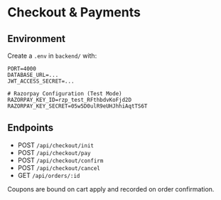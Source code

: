 # Checkout & Payments

## Environment

Create a `.env` in `backend/` with:

```
PORT=4000
DATABASE_URL=...
JWT_ACCESS_SECRET=...

# Razorpay Configuration (Test Mode)
RAZORPAY_KEY_ID=rzp_test_RFthbdvKoFjd2D
RAZORPAY_KEY_SECRET=05w5D0ulR9eUHJhhiAqtTS6T
```

## Endpoints

- POST `/api/checkout/init`
- POST `/api/checkout/pay`
- POST `/api/checkout/confirm`
- POST `/api/checkout/cancel`
- GET `/api/orders/:id`

Coupons are bound on cart apply and recorded on order confirmation.
